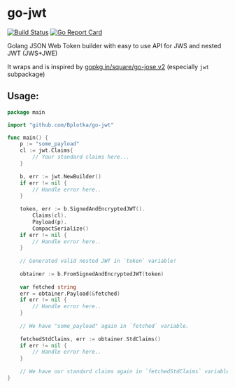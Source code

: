 # go-jwt

[![Build Status](https://travis-ci.org/Bplotka/go-jwt.svg?branch=master)](https://travis-ci.org/Bplotka/go-jwt) [![Go Report Card](https://goreportcard.com/badge/github.com/Bplotka/go-jwt)](https://goreportcard.com/report/github.com/Bplotka/go-jwt)

Golang JSON Web Token builder with easy to use API for JWS and nested JWT (JWS+JWE)

It wraps and is inspired by [gopkg.in/square/go-jose.v2](https://github.com/square/go-jose/tree/v2.1.0) (especially `jwt` subpackage)

## Usage:

```go
package main

import "github.com/Bplotka/go-jwt"

func main() {
    p := "some_payload"
    cl := jwt.Claims{
        // Your standard claims here...
    }
    
    b, err := jwt.NewBuilder()
    if err != nil {
        // Handle error here..
    }
    
    token, err := b.SignedAndEncryptedJWT().
        Claims(cl).
        Payload(p).
        CompactSerialize()
    if err != nil {
        // Handle error here..
    }
    
    // Generated valid nested JWT in `token` variable!
    
    obtainer := b.FromSignedAndEncryptedJWT(token)
    
    var fetched string
    err = obtainer.Payload(&fetched)
    if err != nil {
        // Handle error here..
    }
    
    // We have "some_payload" again in `fetched` variable.
    
    fetchedStdClaims, err := obtainer.StdClaims()
    if err != nil {
        // Handle error here..
    }
    
    // We have our standard claims again in `fetchedStdClaims` variable.
}


```
